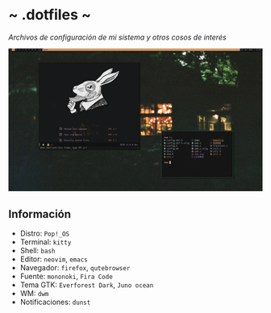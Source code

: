 # ~ .dotfiles ~
*Archivos de configuración de mi sistema y otros cosos de interés*

![](showcase.png)

## Información
- Distro: `Pop!_OS`
- Terminal: `kitty`
- Shell: `bash`
- Editor: `neovim`, `emacs`
- Navegador: `firefox`, `qutebrowser`
- Fuente: `mononoki`, `Fira Code`
- Tema GTK: `Everforest Dark`, `Juno ocean`
- WM: `dwm`
- Notificaciones: `dunst`
